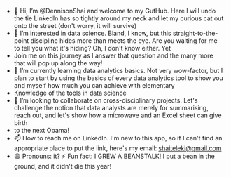 - 👋 Hi, I’m @DennisonShai and welcome to my GutHub. Here I will undo the tie LinkedIn has so tightly around my neck and let my curious cat out onto the street (don't worry, it will survive)
- 👀 I’m interested in data science. Bland, I know, but this straight-to-the-point discipline hides more than meets the eye. Are you waiting for me to tell you what it's hiding? Oh, I don't know either. Yet
- Join me on this journey as I answer that question and the many more that will pop up along the way!
- 🌱 I’m currently learning data analytics basics. Not very wow-factor, but I plan to start by using the basics of every data analytics tool to show you and myself how much you can achieve with elementary
- Knowledge of the tools in data science
- 💞️ I’m looking to collaborate on cross-disciplinary projects. Let's challenge the notion that data analysts are merely for summarising, reach out, and let's show how a microwave and an Excel sheet can give birth
- to the next Obama!
- 📫 How to reach me on LinkedIn. I'm new to this app, so if I can't find an appropriate place to put the link, here's my email: shaiteleki@gmail.com
- 😄 Pronouns: it?
⚡ Fun fact: I GREW A BEANSTALK! I put a bean in the ground, and it didn't die this year!

<!---
DennisonShai/DennisonShai is a ✨ special ✨ repository because its `README.md` (this file) appears on your GitHub profile.
You can click the Preview link to take a look at your changes.
--->

